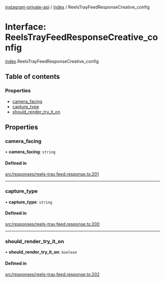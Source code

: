 [instagram-private-api](../../README.md) / [index](../../modules/index.md) / ReelsTrayFeedResponseCreative_config

# Interface: ReelsTrayFeedResponseCreative\_config

[index](../../modules/index.md).ReelsTrayFeedResponseCreative_config

## Table of contents

### Properties

- [camera\_facing](ReelsTrayFeedResponseCreative_config.md#camera_facing)
- [capture\_type](ReelsTrayFeedResponseCreative_config.md#capture_type)
- [should\_render\_try\_it\_on](ReelsTrayFeedResponseCreative_config.md#should_render_try_it_on)

## Properties

### camera\_facing

• **camera\_facing**: `string`

#### Defined in

[src/responses/reels-tray.feed.response.ts:201](https://github.com/Nerixyz/instagram-private-api/blob/0e0721c/src/responses/reels-tray.feed.response.ts#L201)

___

### capture\_type

• **capture\_type**: `string`

#### Defined in

[src/responses/reels-tray.feed.response.ts:200](https://github.com/Nerixyz/instagram-private-api/blob/0e0721c/src/responses/reels-tray.feed.response.ts#L200)

___

### should\_render\_try\_it\_on

• **should\_render\_try\_it\_on**: `boolean`

#### Defined in

[src/responses/reels-tray.feed.response.ts:202](https://github.com/Nerixyz/instagram-private-api/blob/0e0721c/src/responses/reels-tray.feed.response.ts#L202)
